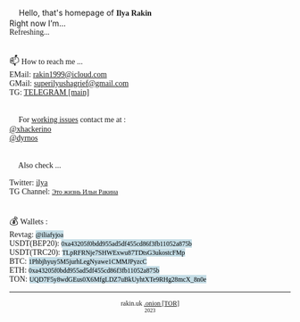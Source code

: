 <style>
  @font-face {
		font-family: 'Hauss'; 
		src: url(ALSHAUSS-BOOK.TTF); 
	}
	 
	@font-face {
		font-family: 'ALSHAUSS-MEDIUM.TTF'; 
		src: url(bold.ttf); 
	}

*{
	font-family: Hauss;
}
	
mark {
  background-color: #C5DDE6;
  color: black;
}
	
mark:hover {
  background-color: #3EBCE6;
	text-decoration: underline;
  color: black;
}	
  
  </style>

<script>

var days = ['Sunday','Monday','Tuesday','Wednesday','Thursday','Friday','Saturday'];


function updateTime(){
    var currentTime = new Date();
var status = "Available ✅";

d = currentTime.getUTCDay();
    h = currentTime.getUTCHours();



 if (h >= 0 && h <= 7)
{
	status = "Sleeping... 💤";
}

if (h>=8 && h<=16)
{
	status = "Busy. ⚠️ Do not disturb. ⛔";
}

if (d == 0 && h < 9)
{
	status = "Sleeping... 💤";
}
else
{
if (d == 0 && h >= 9) status = "Having a weekend. 📵";
}
document.getElementById('status_span').innerHTML = status;
    
}
setInterval(updateTime, 1000);


</script>




<!---
xhackerino/xhackerino is a ✨ special ✨ repository because its `README.md` (this file) appears on your GitHub profile.
You can click the Preview link to take a look at your changes.
--->
<body>
<big>👋</big> Hello, that's homepage of <b>Ilya Rakin</b><br>
Right now I’m...<br>
<div id="status_span">Refreshing...</div><br>

<big>📫</big> How to reach me ... <br>
EMail: <a href="mailto:rakin1999@icloud.com">rakin1999@icloud.com</a><br>
GMail: <a href="mailto:superilyushagrief@gmail.com">superilyushagrief@gmail.com</a><br>
TG: <a href="https://xhackerino.t.me">TELEGRAM [main]</a><br><br>

<big>📩</big> For <u>working issues</u> contact me at : <br>
<a href="https://xhackerino.t.me">@xhackerino</a><br>
<a href="https://dyrnos.t.me">@dyrnos</a><br><br>

<big>🤝</big> Also check ...<br>

Twitter: <a href="https://twitter.com/humblekomi">ilya</a><br>
TG Channel: <a href="https://t.me/+wtqGpv7TWpMwMmIy"><small>Это жизнь Ильи Ракина</small></a><br>
<br><br>
<big>💰</big> Wallets :<br>
Revtag: <mark><small>@iliafyjoa</small></mark><br>
USDT(BEP20): <mark><small>0xa43205f0bdd955ad5df455cd86f3fb11052a875b</small></mark><br>
USDT(TRC20): <mark><small>TLpRFRNje7SHWExwu87TDtsG3ukostcFMp</small></mark><br>
BTC: <mark><small>1Phbjhyuy5M5jurhLegNyawe1CMMJPyzcC</small></mark><br>
ETH: <mark><small>0xa43205f0bdd955ad5df455cd86f3fb11052a875b</small></mark><br>
TON: <mark><small>UQD7F5y8wdGEus0X6MfgLDZ7uBkUyhtXTe9RHg28mcX_8n0e</small></mark><br>
<hr>
<div align="center"><small>rakin.uk    </small>
<small><a href="http://ed5hju7ynb3r44rpfbllahhgubivsnbkqtpggxy53hywafy56qzturad.onion">.onion [TOR]</a><br>	
<small> 2023 </small>
<body>

